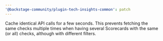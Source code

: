 ```yaml
---
'@backstage-community/plugin-tech-insights-common': patch
---
```


Cache identical API calls for a few seconds. This prevents fetching the same checks multiple times when having several Scorecards with the same (or all) checks, although with different filters.
